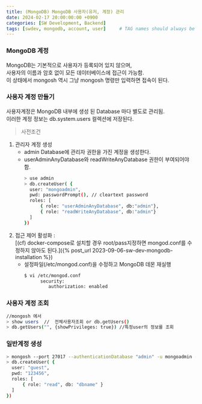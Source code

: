 ```yaml
---
title: (MongoDB) MongoDB 사용자(유저, 계정) 관리
date: 2024-02-17 20:00:00:00 +0900
categories: [SW Development, Backend]
tags: [swdev, mongodb, account, user]     # TAG names should always be lowercase
--- 
```


### MongoDB 계정 
MongoDB는 기본적으로 사용자가 등록되어 있지 않으며, <br> 
사용자의 이름과 암호 없이 모든 데이터베이스에 접근이 가능함.<br>
이 상태에서 mongosh 역시 그냥 mongosh 명령만 입력하면 접속이 된다.

### 사용자 계정 만들기
사용자계정은 MongoDB 내부에 생성 된 Database 마다 별도로 관리됨.<br>
이러한 계정 정보는 db.system.users 컬렉션에 저장된다.
> 사전조건<br>
  1. 관리자 계정 생성
      - admin Database에 관리자 권한을 가진 계정을 생성한다.
      - userAdminAnyDatabase와 readWriteAnyDatabase 권한이 부여되어야 함.<br>
        ``` bash
        > use admin
        > db.createUser( {
          user: "mongoadmin",
          pwd: passwordPrompt(), // cleartext password
          roles: [
              { role: "userAdminAnyDatabase", db:"admin"},
              { role: "readWriteAnyDatabase", db:"admin"}
          ]
        })
        ```
  2. 접근 제어 활성화 : <br>
      [(cf) docker-compose로 설치할 경우 root/pass지정하면 mongod.conf를 수정하지 않아도 된다.]({% post_url 2023-09-06-sw-dev-mongodb-installation %})
      - 설정파일(/etc/mongod.conf)을 수정하고 MongoDB 데몬 재실행<br>
        ``` bash
        $ vi /etc/mongod.conf
              security:
                 authorization: enabled
        ```

### 사용자 계정 조회
```  bash
//mongosh 에서
> show users  //  전체사용자조회 or db.getUsers()
> db.getUsers("", {showPrivileges: true}) //특정user의 정보를 조회
```

### 일반계정 생성
``` bash
> mongosh --port 27017 --authenticationDatabase "admin" -u mongoadmin -p xxxxx   //admin계정으로 mongosh접속후 아래 명령어 수행
> db.createUser( {
  user: "guest",
  pwd: "123456", 
  roles: [
      { role: "read", db: "dbname" }
  ]
})
```